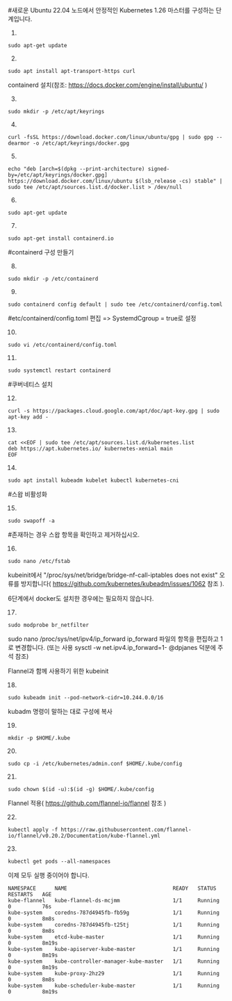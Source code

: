 #새로운 Ubuntu 22.04 노드에서 안정적인 Kubernetes 1.26 마스터를 구성하는 단계입니다.

1.

    sudo apt-get update
2.

    sudo apt install apt-transport-https curl

containerd 설치(참조: https://docs.docker.com/engine/install/ubuntu/ )

3.

    sudo mkdir -p /etc/apt/keyrings
4.

    curl -fsSL https://download.docker.com/linux/ubuntu/gpg | sudo gpg --dearmor -o /etc/apt/keyrings/docker.gpg
5.

    echo "deb [arch=$(dpkg --print-architecture) signed-by=/etc/apt/keyrings/docker.gpg] https://download.docker.com/linux/ubuntu $(lsb_release -cs) stable" | sudo tee /etc/apt/sources.list.d/docker.list > /dev/null
6.

    sudo apt-get update
7.

    sudo apt-get install containerd.io

#containerd 구성 만들기

8.

    sudo mkdir -p /etc/containerd
9.

    sudo containerd config default | sudo tee /etc/containerd/config.toml

#etc/containerd/config.toml 편집 => SystemdCgroup = true로 설정

10.

    sudo vi /etc/containerd/config.toml 
11.

    sudo systemctl restart containerd

#쿠버네티스 설치

12.

    curl -s https://packages.cloud.google.com/apt/doc/apt-key.gpg | sudo apt-key add -  

13.

    cat <<EOF | sudo tee /etc/apt/sources.list.d/kubernetes.list
    deb https://apt.kubernetes.io/ kubernetes-xenial main
    EOF
    
14.

    sudo apt install kubeadm kubelet kubectl kubernetes-cni

#스왑 비활성화

15.

    sudo swapoff -a

#존재하는 경우 스왑 항목을 확인하고 제거하십시오.

16.

    sudo nano /etc/fstab

kubeinit에서 "/proc/sys/net/bridge/bridge-nf-call-iptables does not exist" 오류를 방지합니다( https://github.com/kubernetes/kubeadm/issues/1062 참조 ). 

6단계에서 docker도 설치한 경우에는 필요하지 않습니다.

17.

    sudo modprobe br_netfilter

sudo nano /proc/sys/net/ipv4/ip_forward ip_forward 파일의 항목을 편집하고 1로 변경합니다. (또는 사용 sysctl -w net.ipv4.ip_forward=1- @dpjanes 덕분에 주석 참조)

Flannel과 함께 사용하기 위한 kubeinit

18.

    sudo kubeadm init --pod-network-cidr=10.244.0.0/16

kubadm 명령이 말하는 대로 구성에 복사

19.

    mkdir -p $HOME/.kube

20.

    sudo cp -i /etc/kubernetes/admin.conf $HOME/.kube/config

21.

    sudo chown $(id -u):$(id -g) $HOME/.kube/config

Flannel 적용( https://github.com/flannel-io/flannel 참조 )

22.

    kubectl apply -f https://raw.githubusercontent.com/flannel-io/flannel/v0.20.2/Documentation/kube-flannel.yml
    
23.

    kubectl get pods --all-namespaces
    
이제 모두 실행 중이어야 합니다.

    NAMESPACE      NAME                                  READY   STATUS    RESTARTS   AGE
    kube-flannel   kube-flannel-ds-mcjmm                 1/1     Running   0          76s
    kube-system    coredns-787d4945fb-fb59g              1/1     Running   0          8m8s
    kube-system    coredns-787d4945fb-t25tj              1/1     Running   0          8m8s
    kube-system    etcd-kube-master                      1/1     Running   0          8m19s
    kube-system    kube-apiserver-kube-master            1/1     Running   0          8m19s
    kube-system    kube-controller-manager-kube-master   1/1     Running   0          8m19s
    kube-system    kube-proxy-2hz29                      1/1     Running   0          8m8s
    kube-system    kube-scheduler-kube-master            1/1     Running   0          8m19s
